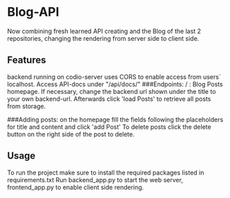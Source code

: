 # Blog-API
Now combining fresh learned API creating and the Blog of the last 2 repositories,
changing the rendering from server side to client side.


## Features
backend running on codio-server uses CORS to enable access from users´ localhost.
Access API-docs under "/api/docs/"
###Endpoints:
/ : Blog Posts homepage. If necessary, change the backend url shown under the title to your own backend-url.
    Afterwards click 'load Posts' to retrieve all posts from storage.

###Adding posts:
on the homepage fill the fields following the placeholders for title and content and click 'add Post'
To delete posts click the delete button on the right side of the post to delete.


## Usage
To run the project make sure to install the required packages listed in requirements.txt
Run backend_app.py to start the web server, frontend_app.py to enable client side rendering.
